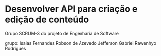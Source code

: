 # Desenvolver API para criação e edição de conteúdo
Grupo SCRUM-3 do projeto de Engenharia de Software

grupo: Isaias Fernandes
       Robson de Azevedo
       Jefferson Gabriel
       Rawenhyo Rodrigues
